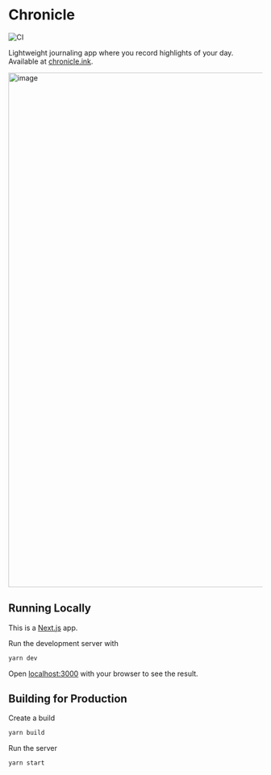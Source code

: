# Chronicle

![CI](https://github.com/coffee-cup/chronicle/workflows/CI/badge.svg)

Lightweight journaling app where you record highlights of your day. Available at [chronicle.ink](https://chronicle.ink).

<img width="1022" alt="image" src="https://user-images.githubusercontent.com/3044853/78279047-dd3d5e80-750e-11ea-93b9-58f0dda1abc9.png">

## Running Locally

This is a [Next.js](https://nextjs.org/) app.

Run the development server with

```bash
yarn dev
```

Open [localhost:3000](http://localhost:3000) with your browser to see the result.

## Building for Production

Create a build

```bash
yarn build
```

Run the server

```bash
yarn start
```
